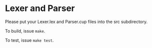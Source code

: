 # Lexer and Parser

Please put your Lexer.lex and Parser.cup files into the src subdirectory.

To build, issue `make`.

To test, issue `make test`.
